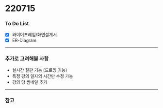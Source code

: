 # 220715

### To Do List

- [x] 와이어프레임/화면설계서
- [x] ER-Diagram

---
### 추가로 고려해볼 사항

- 실시간 칠판 기능 (드로잉 기능)
- 특정 강의 일자의 시간만 수정 가능
- 강의 당 썸네일 추가

---
### 참고
 
